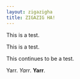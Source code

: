 ```yaml
---
layout: zigazigha
title: ZIGAZIG HA!
---
```


This is a test.

This is a test.

This continues to be a test.

Yarr. *Yarr*. **Yarr**.
